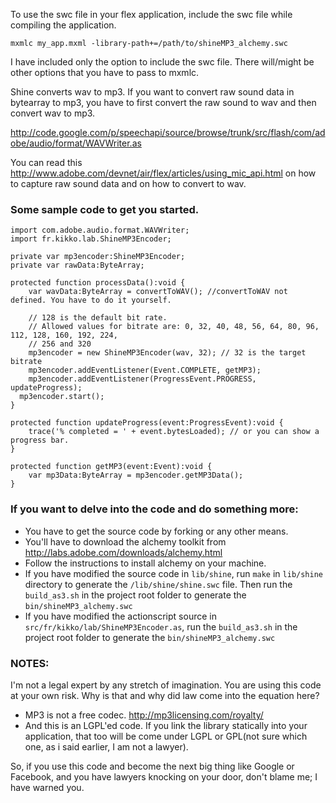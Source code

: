 To use the swc file in your flex application, include the swc file while
compiling the application.

`mxmlc my_app.mxml -library-path+=/path/to/shineMP3_alchemy.swc`

I have included only the option to include the swc file. There will/might be
other options that you have to pass to mxmlc.

Shine converts wav to mp3. If you want to convert raw sound data in bytearray
to mp3, you have to first convert the raw sound to wav and then convert wav to
mp3.

http://code.google.com/p/speechapi/source/browse/trunk/src/flash/com/adobe/audio/format/WAVWriter.as

You can read this http://www.adobe.com/devnet/air/flex/articles/using_mic_api.html
on how to capture raw sound data and on how to convert to wav.

### Some sample code to get you started.

```
import com.adobe.audio.format.WAVWriter;
import fr.kikko.lab.ShineMP3Encoder;

private var mp3encoder:ShineMP3Encoder;
private var rawData:ByteArray;

protected function processData():void {
	var wavData:ByteArray = convertToWAV(); //convertToWAV not defined. You have to do it yourself.

	// 128 is the default bit rate.
	// Allowed values for bitrate are: 0, 32, 40, 48, 56, 64, 80, 96, 112, 128, 160, 192, 224,
	// 256 and 320
	mp3encoder = new ShineMP3Encoder(wav, 32); // 32 is the target bitrate
	mp3encoder.addEventListener(Event.COMPLETE, getMP3);
	mp3encoder.addEventListener(ProgressEvent.PROGRESS, updateProgress);
  mp3encoder.start();
}

protected function updateProgress(event:ProgressEvent):void {
	trace('% completed = ' + event.bytesLoaded); // or you can show a progress bar.
}

protected function getMP3(event:Event):void {
	var mp3Data:ByteArray = mp3encoder.getMP3Data();
}
```

### If you want to delve into the code and do something more:

- You have to get the source code by forking or any other means.
- You'll have to download the alchemy toolkit from http://labs.adobe.com/downloads/alchemy.html
- Follow the instructions to install alchemy on your machine.
- If you have modified the source code in `lib/shine`, run `make` in `lib/shine` directory to generate the `/lib/shine/shine.swc` file. Then run the `build_as3.sh` in the project root folder to generate the `bin/shineMP3_alchemy.swc`
- If you have modified the actionscript source in `src/fr/kikko/lab/ShineMP3Encoder.as`, run the `build_as3.sh` in the project root folder to generate the `bin/shineMP3_alchemy.swc`

### NOTES:

I'm not a legal expert by any stretch of imagination. You are using this code
at your own risk. Why is that and why did law come into the equation here?

- MP3 is not a free codec. http://mp3licensing.com/royalty/
- And this is an LGPL'ed code. If you link the library statically into your application, that too will be come under LGPL or GPL(not sure which one, as i said earlier, I am not a lawyer).

So, if you use this code and become the next big thing like Google or Facebook,
and you have lawyers knocking on your door, don't blame me; I have warned you.
